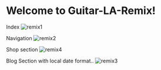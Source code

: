 # Welcome to Guitar-LA-Remix!

Index
![remix1](https://github.com/DrKoop/guitarLa-API-Remix/assets/95058605/e7c477f7-fd0f-4f35-87d0-21ac941c0a57)

Navigation
![remix2](https://github.com/DrKoop/guitarLa-API-Remix/assets/95058605/c8bdbc8d-a01f-4169-a00a-592c12c6384d)

Shop section
![remix4](https://github.com/DrKoop/guitarLa-API-Remix/assets/95058605/f8b1e89d-c4f1-4ee9-b91a-f3a087962130)

Blog Section with local date format..
![remix3](https://github.com/DrKoop/guitarLa-API-Remix/assets/95058605/6201a73f-c6af-4401-a4fd-173b44456f85)
